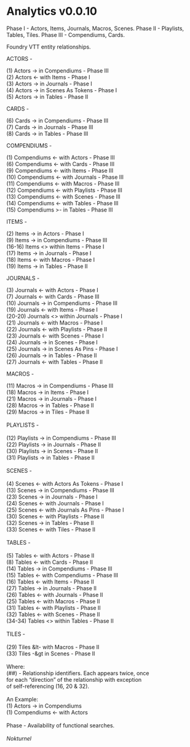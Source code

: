 # Analytics v0.0.10

Phase I - Actors, Items, Journals, Macros, Scenes.
Phase II - Playlists, Tables, Tiles.
Phase III - Compendiums, Cards.

Foundry VTT entity relationships.

ACTORS -

(1) Actors -> in Compendiums - Phase III<br>
(2) Actors <- with Items - Phase I<br>
(3) Actors -> in Journals - Phase I<br>
(4) Actors -> in Scenes As Tokens - Phase I<br>
(5) Actors -> in Tables - Phase II<br>

CARDS -

(6) Cards -> in Compendiums - Phase III<br>
(7) Cards -> in Journals - Phase III<br>
(8) Cards -> in Tables - Phase III<br>

COMPENDIUMS -

(1) Compendiums <- with Actors - Phase III<br>
(6) Compendiums <- with Cards - Phase III<br>
(9) Compendiums <- with Items - Phase III<br>
(10) Compendiums <- with Journals - Phase III<br>
(11) Compendiums <- with Macros - Phase III<br>
(12) Compendiums <- with Playlists - Phase III<br>
(13) Compendiums <- with Scenes - Phase III<br>
(14) Compendiums <- with Tables - Phase III<br>
(15) Compendiums >- in Tables - Phase III<br>

ITEMS -

(2) Items -> in Actors - Phase I<br>
(9) Items -> in Compendiums - Phase III<br>
(16-16) Items <> within Items - Phase I<br>
(17) Items -> in Journals - Phase I<br>
(18) Items <- with Macros - Phase I<br>
(19) Items -> in Tables - Phase II<br>

JOURNALS -

(3) Journals <- with Actors - Phase I<br>
(7) Journals <- with Cards - Phase III<br>
(10) Journals -> in Compendiums - Phase III<br>
(19) Journals <- with Items - Phase I<br>
(20-20) Journals <> within Journals - Phase I<br>
(21) Journals <- with Macros - Phase I<br>
(22) Journals <- with Playlists - Phase II<br>
(23) Journals <- with Scenes - Phase I<br>
(24) Journals -> in Scenes - Phase I<br>
(25) Journals -> in Scenes As Pins - Phase I<br>
(26) Journals -> in Tables - Phase II<br>
(27) Journals <- with Tables - Phase II<br>

MACROS -

(11) Macros -> in Compendiums - Phase III<br>
(18) Macros -> in Items - Phase I<br>
(21) Macros -> in Journals - Phase I<br>
(28) Macros -> in Tables - Phase II<br>
(29) Macros -> in Tiles - Phase II<br>
<br>
PLAYLISTS -<br>
<br>
(12) Playlists -> in Compendiums - Phase III<br>
(22) Playlists -> in Journals - Phase II<br>
(30) Playlists -> in Scenes - Phase II<br>
(31) Playlists -> in Tables - Phase II<br>
<br>
SCENES -<br>
<br>
(4) Scenes <- with Actors As Tokens - Phase I<br>
(13) Scenes -> in Compendiums - Phase III<br>
(23) Scenes -> in Journals - Phase I<br>
(24) Scenes <- with Journals - Phase I<br>
(25) Scenes <- with Journals As Pins - Phase I<br>
(30) Scenes <- with Playlists - Phase II<br>
(32) Scenes -> in Tables - Phase II<br>
(33) Scenes <- with Tiles - Phase II<br>
<br>
TABLES -<br>
<br>
(5) Tables <- with Actors - Phase II<br>
(8) Tables <- with Cards - Phase II<br>
(14) Tables -> in Compendiums - Phase III<br>
(15) Tables <- with Compendiums - Phase III<br>
(16) Tables <- with Items - Phase II<br>
(27) Tables -> in Journals - Phase II<br>
(26) Tables <- with Journals - Phase II<br>
(25) Tables <- with Macros - Phase II<br>
(31) Tables <- with Playlists - Phase II<br>
(32) Tables <- with Scenes - Phase II<br>
(34-34) Tables <> within Tables - Phase II<br>
<br>
TILES -<br>
<br>
(29) Tiles &lt- with Macros - Phase II<br>
(33) Tiles -&gt in Scenes - Phase II<br>
<br>
Where:<br>
(##) - Relationship identifiers. Each appears twice, once<br>
for each “direction” of the relationship with exception<br>
of self-referencing (16, 20 & 32).<br>
<br>
An Example:<br>
(1) Actors -> in Compendiums<br>
(1) Compendiums <- with Actors<br>
<br>
Phase - Availability of functional searches.<br>
<br>
<i>Nokturnel</i>
